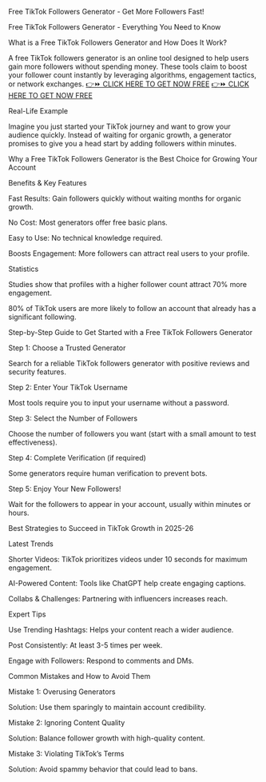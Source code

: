 Free TikTok Followers Generator - Get More Followers Fast!

Free TikTok Followers Generator - Everything You Need to Know

What is a Free TikTok Followers Generator and How Does It Work?

A free TikTok followers generator is an online tool designed to help users gain more followers without spending money. These tools claim to boost your follower count instantly by leveraging algorithms, engagement tactics, or network exchanges.
[👉⏩ CLICK HERE TO GET NOW FREE](https://ecomadboosters.xyz/%20free%20tiktok%20followers%20generator/)
[👉⏩ CLICK HERE TO GET NOW FREE](https://ecomadboosters.xyz/%20free%20tiktok%20followers%20generator/)

Real-Life Example

Imagine you just started your TikTok journey and want to grow your audience quickly. Instead of waiting for organic growth, a generator promises to give you a head start by adding followers within minutes.

Why a Free TikTok Followers Generator is the Best Choice for Growing Your Account

Benefits & Key Features

Fast Results: Gain followers quickly without waiting months for organic growth.

No Cost: Most generators offer free basic plans.

Easy to Use: No technical knowledge required.

Boosts Engagement: More followers can attract real users to your profile.

Statistics

Studies show that profiles with a higher follower count attract 70% more engagement.

80% of TikTok users are more likely to follow an account that already has a significant following.

Step-by-Step Guide to Get Started with a Free TikTok Followers Generator

Step 1: Choose a Trusted Generator

Search for a reliable TikTok followers generator with positive reviews and security features.

Step 2: Enter Your TikTok Username

Most tools require you to input your username without a password.

Step 3: Select the Number of Followers

Choose the number of followers you want (start with a small amount to test effectiveness).

Step 4: Complete Verification (if required)

Some generators require human verification to prevent bots.

Step 5: Enjoy Your New Followers!

Wait for the followers to appear in your account, usually within minutes or hours.

Best Strategies to Succeed in TikTok Growth in 2025-26

Latest Trends

Shorter Videos: TikTok prioritizes videos under 10 seconds for maximum engagement.

AI-Powered Content: Tools like ChatGPT help create engaging captions.

Collabs & Challenges: Partnering with influencers increases reach.

Expert Tips

Use Trending Hashtags: Helps your content reach a wider audience.

Post Consistently: At least 3-5 times per week.

Engage with Followers: Respond to comments and DMs.

Common Mistakes and How to Avoid Them

Mistake 1: Overusing Generators

Solution: Use them sparingly to maintain account credibility.

Mistake 2: Ignoring Content Quality

Solution: Balance follower growth with high-quality content.

Mistake 3: Violating TikTok’s Terms

Solution: Avoid spammy behavior that could lead to bans.
